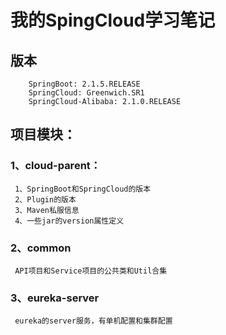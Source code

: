 # 我的SpingCloud学习笔记
## 版本
```
	SpringBoot:	2.1.5.RELEASE
	SpringCloud: Greenwich.SR1
	SpringCloud-Alibaba: 2.1.0.RELEASE
```

## 项目模块：
### 1、cloud-parent：
```
 1、SpringBoot和SpringCloud的版本
 2、Plugin的版本
 3、Maven私服信息
 4、一些jar的version属性定义
```

### 2、common
```
 API项目和Service项目的公共类和Util合集
```

### 3、eureka-server
```
 eureka的server服务，有单机配置和集群配置
```
